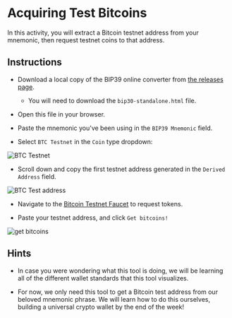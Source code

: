 # Acquiring Test Bitcoins

In this activity, you will extract a Bitcoin testnet address from your mnemonic, then request testnet coins to that address.

## Instructions

* Download a local copy of the BIP39 online converter from [the releases page](https://github.com/iancoleman/bip39/releases).

  * You will need to download the `bip30-standalone.html` file.

* Open this file in your browser.

* Paste the mnemonic you've been using in the `BIP39 Mnemonic` field.

* Select `BTC Testnet` in the `Coin` type dropdown:

![BTC Testnet](Images/bip39-btc-testnet.png)

* Scroll down and copy the first testnet address generated in the `Derived Address` field.

![BTC Test address](Images/bip39-derived.png)

* Navigate to the [Bitcoin Testnet Faucet](https://coinfaucet.eu/en/btc-testnet/) to request tokens.

* Paste your testnet address, and click `Get bitcoins!`

![get bitcoins](Images/get-bitcoins.png)

## Hints

* In case you were wondering what this tool is doing, we will be learning all of the different wallet standards that this tool visualizes.

* For now, we only need this tool to get a Bitcoin test address from our beloved mnemonic phrase.
  We will learn how to do this ourselves, building a universal crypto wallet by the end of the week!
